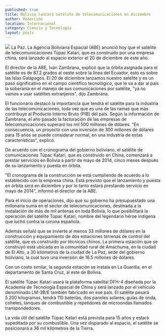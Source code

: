 ```yaml
---
published: true
title: Bolivia lanzará satélite de telecomunicaciones en diciembre
author: Redacción
location: Internacional
category: Ciencia y Tecnología
layout: posts
---
```


![](http://i.imgur.com/MvrxTtXm.jpg)
La Paz. La Agencia Boliviana Espacial (ABE) anunció hoy que el satélite de telecomunicaciones Túpac Katari, que es construido por una empresa china, será lanzado al espacio exterior el 20 de diciembre de este año.

El director de la ABE, Iván Zambrana, explicó que la órbita asignada para el satélite es de 87.2 grados al oeste sobre la línea del Ecuador, esto es sobre las Islas Galápagos. El 20 de diciembre lanzamos nuestro satélite y es un paso significativo en el campo científico tecnológico, que le va a dar al país la soberanía en el manejo de sus comunicaciones por satélite, "ya no vamos a usar satélites extranjeros", dijo Zambrana.

El funcionario destacó la importancia que tendrá el satélite para la industria de las telecomunicaciones, toda vez que es una de las ramas que más contribuye al Producto Interno Bruto (PIB) del país. Según la información de Zambrana, el año pasado la facturación de las empresas de telecomunicaciones superaró los mil 500 millones de dólares. "En consecuencia, un proyecto con una inversión de 300 millones de dólares para 15 años se puede considerar normal, en una industria de estas características", explicó.

De acuerdo con el cronograma del gobierno boliviano, el satélite de comunicaciones Túpac Katari, que es construido en China, comenzará a prestar servicios en Bolivia a partir de mayo de 2014, cinco meses después de su lanzamiento y puesta en órbita.

"El cronograma de la construcción se está cumpliendo de acuerdo a lo establecido con la empresa china. Está previsto que el lanzamiento y puesta en órbita será en diciembre y por lo tanto estará prestando servicio en mayo de 2014", informó el director de la ABE.

Para el inicio de operaciones, dijo que su gobierno ha presupuestado una millonaria suma en el sector de telecomunicaciones, destinada a la instalación de más de mil antenas en toda Bolivia, lo que posibilitará la operación del satélite Túpac Katari, nombre del legendario héroe indígena que luchó contra la corona española.

Además señaló que se invierte al menos 33 millones de dólares en la construcción y equipamiento de dos estaciones terrenas de control del satélite, que es construido por técnicos chinos. La primera estación que se construyó está ubicada en la comunidad rural de Amachuma, en la ciudad de El Alto, a 30 kilómetros de la ciudad de La Paz, sede del gobierno boliviano, la cual tuvo una inversión de 16.5 millones de dólares.

Con un costo similar, la segunda estación se instala en La Guardia, en el departamento de Santa Cruz, al este de Bolivia.

El satélite Túpac Katari usará la plataforma satelital DFH-4 diseñada por la Academia de Tecnología Espacial de China y será lanzado por el vehículo denominado LM-3B/E también fabricado en ese país. El satélite pesará 5.200 kilogramos, tendrá 110 baterías, dos paneles solares, guías de onda, cohetes, tanques de combustible y repetidores de microondas llamados transpondedores.

La vida útil del satélite Túpac Katari está prevista para 15 años y estará supeditada por su combustible. Una vez disparado al espacio, el satélite se posicionará a 36 mil kilómetros de la Tierra.
